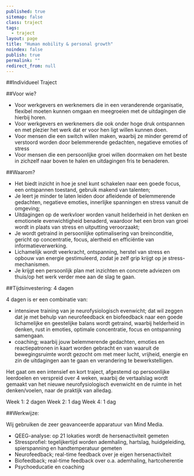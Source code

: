 ```yaml
---
published: true
sitemap: false
class: traject
tags: 
  - traject
layout: page
title: "Human mobility & personal growth"
noindex: false
publish: true
permalink: ""
redirect_from: null
---
```


##Individueel Traject

##Voor wie? 

- Voor werkgevers en werknemers die in een veranderende organisatie, flexibel moeten kunnen omgaan en meegroeien met de uitdagingen die hierbij horen. 
- Voor werkgevers en werknemers die ook onder hoge druk ontspannen en met plezier het werk dat er voor hen ligt willen kunnen doen.
- Voor mensen die een switch willen maken, waarbij ze minder geremd of verstoord worden door belemmerende gedachten, negatieve emoties of stress
- Voor mensen die een persoonlijke groei willen doormaken om het beste in zichzelf naar boven te halen en uitdagingen fris te benaderen. 

##Waarom?

- Het biedt inzicht in hoe je snel kunt schakelen naar een goede focus, een ontspannen toestand, gebruik makend van talenten; 
- Je leert je minder te laten leiden door afleidende of belemmerende gedachten, negatieve emoties, innerlijke spanningen en stress vanuit de omgeving;
- Uitdagingen op de werkvloer worden vanuit helderheid in het denken en emotionele evenwichtigheid benaderd, waardoor het een bron van groei wordt in plaats van stress en uitputting veroorzaakt; 
- Je wordt getraind in persoonlijke optimalisering van breinconditie, gericht op  concentratie, focus, alertheid en efficiëntie van informatieverwerking. 
- Lichamelijk wordt veerkracht, ontspanning, herstel van stress en opbouw van energie gestimuleerd, zodat je zelf grip krijgt op je stress-mechanismen.
- Je krijgt een persoonlijk plan met inzichten en concrete adviezen om thuis/op het werk verder mee aan de slag te gaan.

##Tijdsinvestering: 4 dagen

4 dagen is er een combinatie van:

- intensieve training van je neurofysiologisch evenwicht; dat wil zeggen dat je met behulp van neurofeedback en biofeedback naar een goede lichamelijke en geestelijke balans wordt getraind, waarbij helderheid in denken, rust in emoties, optimale concentratie, focus en ontspanning samengaan. 
- coaching; waarbij jouw belemmerende gedachten, emoties en reactiepatronen in kaart worden gebracht en van waaruit de bewegingsruimte wordt gezocht om met meer lucht, vrijheid, energie en zin de uitdagingen aan te gaan en verandering te bewerkstelligen. 

Het gaat om een intensief en kort traject, afgestemd op persoonlijke leerdoelen en verspreid over 4 weken, waarbij de vertaalslag wordt gemaakt van het nieuwe neurofysiologisch evenwicht en de ruimte in het denken/voelen, naar de praktijk van alledag.

Week 1: 2 dagen
Week 2: 1 dag
Week 4: 1 dag
	
##Werkwijze:

Wij gebruiken de zeer geavanceerde apparatuur van Mind Media.

- QEEG-analyse: op 21 lokaties wordt de hersenactiviteit gemeten
- Stressprofiel: tegelijkertijd worden ademhaling, hartslag, huidgeleiding, spierspanning en handtemperatuur gemeten
- Neurofeedback; real-time feedback over je eigen hersenactiviteit
- Biofeedback; real-time feedback over o.a. ademhaling, hartcoherentie
- Psychoeducatie en coaching 

